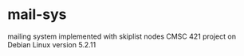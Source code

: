 # mail-sys
mailing system implemented with skiplist nodes CMSC 421 project  on Debian Linux version 5.2.11
